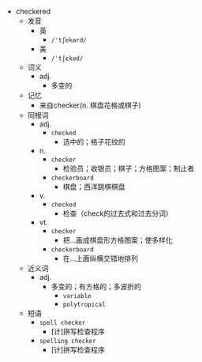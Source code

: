 - checkered
  - 发音
    - 英
      - `/'tʃekərd/`
    - 美
      - `/'tʃɛkəd/`
  - 词义
    - adj.
      - 多变的
  - 记忆
    - 来自checker(n. 棋盘花格或棋子)
  - 同根词
    - adj.
      - `checked`
        - 选中的；格子花纹的
    - n.
      - `checker`
        - 检验员；收银员；棋子；方格图案；制止者
      - `checkerboard`
        - 棋盘；西洋跳棋棋盘
    - v.
      - `checked`
        - 检查（check的过去式和过去分词）
    - vt.
      - `checker`
        - 把…画成棋盘形方格图案；使多样化
      - `checkerboard`
        - 在…上面纵横交错地排列
  - 近义词
    - adj.
      - 多变的；有方格的；多波折的
        - `variable`
        - `polytropical`
  - 短语
    - `spell checker`
      - [计]拼写检查程序 
    - `spelling checker`
      - [计]拼写检查程序 
